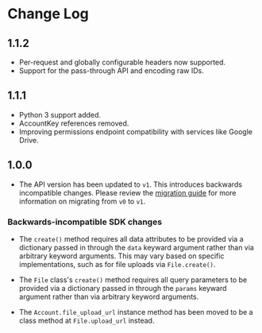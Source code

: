 # Change Log

## 1.1.2
* Per-request and globally configurable headers now supported.
* Support for the pass-through API and encoding raw IDs.

## 1.1.1

* Python 3 support added.
* AccountKey references removed.
* Improving permissions endpoint compatibility with services like Google Drive.

## 1.0.0

* The API version has been updated to `v1`. This introduces backwards
  incompatible changes. Please review the
  [migration guide](https://developers.kloudless.com/docs/v1/migration)
  for more information on migrating from `v0` to `v1`.

### Backwards-incompatible SDK changes

* The `create()` method requires all data attributes to be provided via a
  dictionary passed in through the `data` keyward argument rather than via
  arbitrary keyword arguments. This may vary based on specific implementations,
  such as for file uploads via `File.create()`.

* The `File` class's `create()` method requires all query parameters to be
  provided via a dictionary passed in through the `params` keyward argument
  rather than via arbitrary keyword arguments.

* The `Account.file_upload_url` instance method has been moved to be a
  class method at `File.upload_url` instead.
